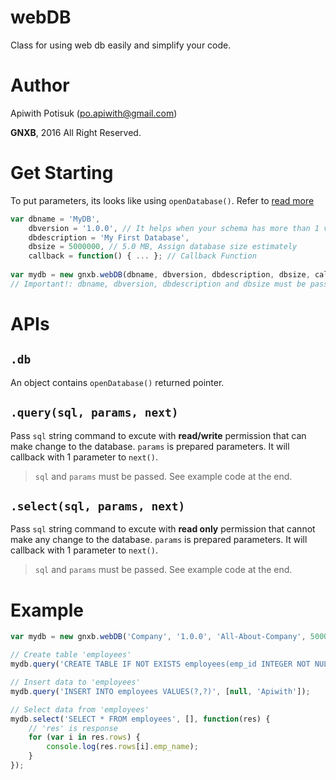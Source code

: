 # webDB
Class for using web db easily and simplify your code.

# Author
Apiwith Potisuk (po.apiwith@gmail.com)

**GNXB**, 2016 All Right Reserved.

# Get Starting
To put parameters, its looks like using `openDatabase()`. Refer to [read more](https://www.tutorialspoint.com/html5/html5_web_sql.htm)
```javascript
var dbname = 'MyDB',
	dbversion = '1.0.0', // It helps when your schema has more than 1 version.
	dbdescription = 'My First Database',
	dbsize = 5000000, // 5.0 MB, Assign database size estimately
	callback = function() { ... }; // Callback Function
	
var mydb = new gnxb.webDB(dbname, dbversion, dbdescription, dbsize, callback);
// Important!: dbname, dbversion, dbdescription and dbsize must be passed.
```

# APIs
## `.db`
An object contains `openDatabase()` returned pointer.

## `.query(sql, params, next)`
Pass `sql` string command to excute with **read/write** permission that can make change to the database. `params` is prepared parameters. It will callback with 1 parameter to `next()`.
> `sql` and `params` must be passed.
> See example code at the end.

## `.select(sql, params, next)`
Pass `sql` string command to excute with **read only** permission that cannot make any change to the database. `params` is prepared parameters. It will callback with 1 parameter to `next()`.
> `sql` and `params` must be passed.
> See example code at the end.

# Example
```javascript
var mydb = new gnxb.webDB('Company', '1.0.0', 'All-About-Company', 5000000);

// Create table 'employees'
mydb.query('CREATE TABLE IF NOT EXISTS employees(emp_id INTEGER NOT NULL PRIMARY KEY, emp_name TEXT)', []);

// Insert data to 'employees'
mydb.query('INSERT INTO employees VALUES(?,?)', [null, 'Apiwith']);

// Select data from 'employees'
mydb.select('SELECT * FROM employees', [], function(res) {
	// 'res' is response
	for (var i in res.rows) {
		console.log(res.rows[i].emp_name);
	}
});
```
